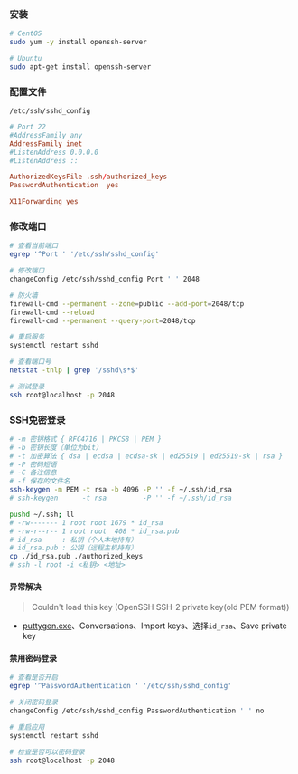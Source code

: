 
### 安装

```bash
# CentOS
sudo yum -y install openssh-server

# Ubuntu
sudo apt-get install openssh-server
```

### 配置文件

`/etc/ssh/sshd_config`

```conf
# Port 22
#AddressFamily any
AddressFamily inet
#ListenAddress 0.0.0.0
#ListenAddress ::

AuthorizedKeysFile .ssh/authorized_keys
PasswordAuthentication  yes

X11Forwarding yes
```

### 修改端口

```bash
# 查看当前端口
egrep '^Port ' '/etc/ssh/sshd_config'

# 修改端口
changeConfig /etc/ssh/sshd_config Port ' ' 2048

# 防火墙
firewall-cmd --permanent --zone=public --add-port=2048/tcp
firewall-cmd --reload
firewall-cmd --permanent --query-port=2048/tcp

# 重启服务
systemctl restart sshd

# 查看端口号
netstat -tnlp | grep '/sshd\s*$'

# 测试登录
ssh root@localhost -p 2048
```

### SSH免密登录

```bash
# -m 密钥格式 { RFC4716 | PKCS8 | PEM }
# -b 密钥长度（单位为bit）
# -t 加密算法 { dsa | ecdsa | ecdsa-sk | ed25519 | ed25519-sk | rsa }
# -P 密码短语
# -C 备注信息
# -f 保存的文件名
ssh-keygen -m PEM -t rsa -b 4096 -P '' -f ~/.ssh/id_rsa
# ssh-keygen      -t rsa         -P '' -f ~/.ssh/id_rsa

pushd ~/.ssh; ll
# -rw------- 1 root root 1679 * id_rsa
# -rw-r--r-- 1 root root  408 * id_rsa.pub
# id_rsa     : 私钥（个人本地持有）
# id_rsa.pub : 公钥（远程主机持有）
cp ./id_rsa.pub ./authorized_keys
# ssh -l root -i <私钥> <地址>
```

#### 异常解决

>Couldn't load this key (OpenSSH SSH-2 private key(old PEM format))

- [puttygen.exe](https://the.earth.li/~sgtatham/putty/latest/w64/puttygen.exe)、Conversations、Import keys、选择`id_rsa`、Save private key

#### 禁用密码登录

```bash
# 查看是否开启
egrep '^PasswordAuthentication ' '/etc/ssh/sshd_config'

# 关闭密码登录
changeConfig /etc/ssh/sshd_config PasswordAuthentication ' ' no

# 重启应用
systemctl restart sshd

# 检查是否可以密码登录
ssh root@localhost -p 2048
```
